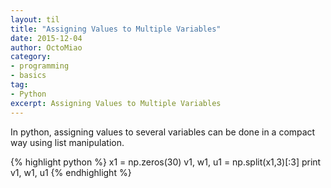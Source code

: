 ```yaml
---
layout: til
title: "Assigning Values to Multiple Variables"
date: 2015-12-04
author: OctoMiao
category:
- programming
- basics
tag:
- Python
excerpt: Assigning Values to Multiple Variables
---
```


In python, assigning values to several variables can be done in a compact way using list manipulation.

{% highlight python %}
x1 = np.zeros(30)
v1, w1, u1 = np.split(x1,3)[:3]
print v1, w1, u1
{% endhighlight %}
